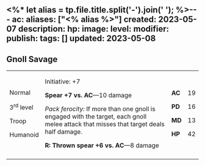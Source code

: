 <%* let alias = tp.file.title.split('-').join(' '); %>---
ac: 
aliases: ["<% alias %>"]
created: 2023-05-07
description: 
hp: 
image: 
level: 
modifier: 
publish: 
tags: []
updated: 2023-05-08
---

## Gnoll Savage

<table>
<colgroup>
<col style="width: 16%" />
<col style="width: 72%" />
<col style="width: 5%" />
<col style="width: 5%" />
</colgroup>
<tbody>
<tr class="odd">
<td><p>Normal</p>
<p>3<sup>rd</sup> level</p>
<p>Troop</p>
<p>Humanoid</p></td>
<td><p>Initiative: +7</p>
<p><strong>Spear +7 vs. AC</strong>—10 damage</p>
<p><em>Pack ferocity:</em> If more than one gnoll is engaged with the
target, each gnoll melee attack that misses that target deals half
damage.</p>
<p><strong>R: Thrown spear +6 vs. AC</strong>—8 damage</p></td>
<td><p><strong>AC</strong></p>
<p><strong>PD</strong></p>
<p><strong>MD</strong></p>
<p><strong>HP</strong></p></td>
<td><p>19</p>
<p>16</p>
<p>13</p>
<p>42</p></td>
</tr>
<tr class="even">
<td></td>
<td></td>
<td></td>
<td></td>
</tr>
</tbody>
</table>
